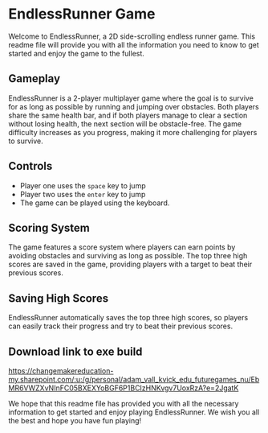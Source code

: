 # EndlessRunner Game

Welcome to EndlessRunner, a 2D side-scrolling endless runner game. This readme file will provide you with all the information you need to know to get started and enjoy the game to the fullest.

## Gameplay
EndlessRunner is a 2-player multiplayer game where the goal is to survive for as long as possible by running and jumping over obstacles. Both players share the same health bar, and if both players manage to clear a section without losing health, the next section will be obstacle-free. The game difficulty increases as you progress, making it more challenging for players to survive.

## Controls
- Player one uses the `space` key to jump
- Player two uses the `enter` key to jump
- The game can be played using the keyboard.

## Scoring System
The game features a score system where players can earn points by avoiding obstacles and surviving as long as possible. The top three high scores are saved in the game, providing players with a target to beat their previous scores.

## Saving High Scores
EndlessRunner automatically saves the top three high scores, so players can easily track their progress and try to beat their previous scores.

## Download link to exe build
https://changemakereducation-my.sharepoint.com/:u:/g/personal/adam_vall_kvick_edu_futuregames_nu/EbMR6VWZXvNInFC05BXEXYoBGF6P1BCIzHNKvgv7UoxRzA?e=2JgatK

We hope that this readme file has provided you with all the necessary information to get started and enjoy playing EndlessRunner. We wish you all the best and hope you have fun playing!
